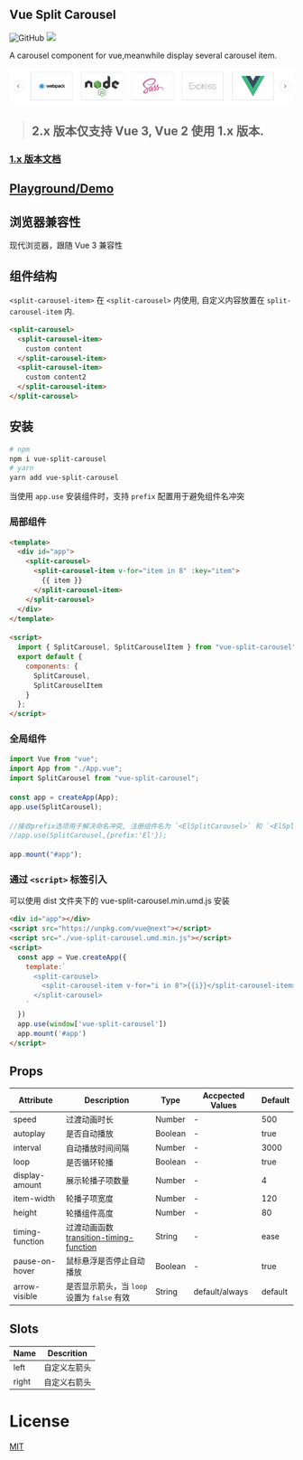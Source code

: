 
## Vue Split Carousel

![GitHub](https://img.shields.io/github/license/aaron00101010/vue-split-carousel.svg)
![](https://img.shields.io/npm/v/vue-split-carousel.svg)

A carousel component for vue,meanwhile display several carousel item.

![show](https://raw.githubusercontent.com/Aaron00101010/vue-split-carousel/30dec58c513814a306ddd0fba08096ad291e4a7d/examples/GIF.gif)  

> ##  2.x 版本仅支持 Vue 3, Vue 2 使用 1.x 版本. 

### [1.x 版本文档](https://github.com/Aaron00101010/vue-split-carousel/tree/1.x)

## [Playground/Demo](https://codesandbox.io/s/elegant-bardeen-n6lg2?file=/src/App.vue)  

## 浏览器兼容性

现代浏览器，跟随 Vue 3 兼容性

## 组件结构

 `<split-carousel-item>` 在 `<split-carousel>` 内使用, 自定义内容放置在 `split-carousel-item` 内.

```html
<split-carousel>
  <split-carousel-item>
    custom content
  </split-carousel-item>
  <split-carousel-item>
    custom content2
  </split-carousel-item>
</split-carousel>
```

## 安装

```bash
# npm
npm i vue-split-carousel
# yarn 
yarn add vue-split-carousel
```
当使用 `app.use` 安装组件时，支持 `prefix` 配置用于避免组件名冲突

### 局部组件

```html
<template>
  <div id="app">
    <split-carousel>
      <split-carousel-item v-for="item in 8" :key="item">
        {{ item }}
      </split-carousel-item>
    </split-carousel>
  </div>
</template>

<script>
  import { SplitCarousel, SplitCarouselItem } from "vue-split-carousel";
  export default {
    components: {
      SplitCarousel,
      SplitCarouselItem
    }
  };
</script>
```

</details>

### 全局组件

```js
import Vue from "vue";
import App from "./App.vue";
import SplitCarousel from "vue-split-carousel";

const app = createApp(App);
app.use(SplitCarousel);

//接收prefix选项用于解决命名冲突, 注册组件名为 `<ElSplitCarousel>` 和 `<ElSplitCarouselItem>`
//app.use(SplitCarousel,{prefix:'El'});

app.mount("#app");

```

### 通过 `<script>` 标签引入

可以使用 dist 文件夹下的 vue-split-carousel.min.umd.js 安装 

```html
<div id="app"></div>
<script src="https://unpkg.com/vue@next"></script>
<script src="./vue-split-carousel.umd.min.js"></script>
<script>
  const app = Vue.createApp({
    template:`
      <split-carousel>
        <split-carousel-item v-for="i in 8">{{i}}</split-carousel-item>
      </split-carousel>
    `
  })
  app.use(window['vue-split-carousel'])
  app.mount('#app')
</script>
```

## Props

| Attribute       | Description                                  | Type    | Accpected Values | Default |
| --------------- | -------------------------------------------- | ------- | ---------------- | ------- |
| speed           | 过渡动画时长                                 | Number  | -                | 500     |
| autoplay        | 是否自动播放                                 | Boolean | -                | true    |
| interval        | 自动播放时间间隔                             | Number  | -                | 3000    |
| loop            | 是否循环轮播                                 | Boolean | -                | true    |
| display-amount  | 展示轮播子项数量                             | Number  | -                | 4       |
| item-width      | 轮播子项宽度                                 | Number  | -                | 120     |
| height          | 轮播组件高度                                 | Number  | -                | 80      |
| timing-function | 过渡动画函数 [transition-timing-function][1] | String  | -                | ease    |
| pause-on-hover  | 鼠标悬浮是否停止自动播放                     | Boolean | -                | true    |
| arrow-visible   | 是否显示箭头，当 `loop` 设置为 `false` 有效  | String  | default/always   | default |

## Slots

| Name  | Descrition   |
| ----- | ------------ |
| left  | 自定义左箭头 |
| right | 自定义右箭头 |

# License

[MIT](./LICENSE)

[1]: https://developer.mozilla.org/zh-CN/docs/Web/CSS/transition-timing-function
